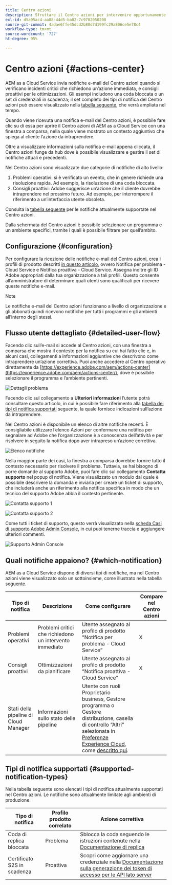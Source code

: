 ```yaml
---
title: Centro azioni
description: Sfruttare il Centro azioni per intervenire opportunamente su problemi e altre informazioni importanti
exl-id: d5a95ac4-aa88-44d5-ba02-7c9702050208
source-git-commit: 4adae6ffe45dcd2b80d7d199fc29a806ce5e78c4
workflow-type: tm+mt
source-wordcount: '727'
ht-degree: 95%

---
```


# Centro azioni {#actions-center}

AEM as a Cloud Service invia notifiche e-mail del Centro azioni quando si verificano incidenti critici che richiedono un’azione immediata, e consigli proattivi per le ottimizzazioni. Gli esempi includono una coda bloccata o un set di credenziali in scadenza; il set completo dei tipi di notifica del Centro azioni può essere visualizzato nella [tabella seguente](#supported-notification-types), che verrà ampliata nel tempo.

Quando viene ricevuta una notifica e-mail del Centro azioni, è possibile fare clic su di essa per aprire il Centro azioni di AEM as a Cloud Service con una finestra a comparsa, nella quale viene mostrato un contesto aggiuntivo che spiega al cliente l’azione da intraprendere.

Oltre a visualizzare informazioni sulla notifica e-mail appena cliccata, il Centro azioni funge da hub dove è possibile visualizzare e gestire il set di notifiche attuali e precedenti. <!-- It can be accessed directly at the url TBD (Alexandru: I'm intentionally keeping it TBD for now so customers do not find it) -->

Nel Centro azioni sono visualizzate due categorie di notifiche di alto livello:

1. Problemi operativi: si è verificato un evento, che in genere richiede una risoluzione rapida. Ad esempio, la risoluzione di una coda bloccata.
1. Consigli proattivi: Adobe suggerisce un’azione che il cliente dovrebbe intraprendere nel prossimo futuro. Ad esempio, per interrompere il riferimento a un’interfaccia utente obsoleta.

Consulta la [tabella seguente](#supported-notification-types) per le notifiche attualmente supportate nel Centro azioni.

Dalla schermata del Centro azioni è possibile selezionare un programma e un ambiente specifici, tramite i quali è possibile filtrare per quell’ambito.

## Configurazione {#configuration}

Per configurare la ricezione delle notifiche e-mail del Centro azioni, crea i profili di prodotto descritti [in questo articolo](/help/journey-onboarding/notification-profiles.md), ovvero Notifica per problema - Cloud Service e Notifica proattiva - Cloud Service. Assegna inoltre gli ID Adobe appropriati dalla tua organizzazione a tali profili. Questo consente all’amministratore di determinare quali utenti sono qualificati per ricevere queste notifiche e-mail.

>[!NOTE]
>Le notifiche e-mail del Centro azioni funzionano a livello di organizzazione e gli abbonati quindi ricevono notifiche per tutti i programmi e gli ambienti all’interno degli stessi.

## Flusso utente dettagliato {#detailed-user-flow}

Facendo clic sull’e-mail si accede al Centro azioni, con una finestra a comparsa che mostra il contesto per la notifica su cui hai fatto clic e, in alcuni casi, collegamenti a informazioni aggiuntive che descrivono come intraprendere un’azione correttiva. Puoi anche accedere al Centro operativo direttamente da [https://experience.adobe.com/aem/actions-center](https://experience.adobe.com/aem/actions-center/), dove è possibile selezionare il programma e l’ambiente pertinenti.

![Dettagli problema](/help/operations/assets/incident-details.png)

Facendo clic sul collegamento a **Ulteriori informazioni** l’utente potrà consultare questo articolo, in cui è possibile fare riferimento alla [tabella dei tipi di notifica supportati](#supported-notification-types) seguente, la quale fornisce indicazioni sull’azione da intraprendere.

Nel Centro azioni è disponibile un elenco di altre notifiche recenti. È consigliabile utilizzare l’elenco Azioni per confermare una notifica per segnalare ad Adobe che l’organizzazione è a conoscenza dell’attività e per risolvere in seguito la notifica dopo aver intrapreso un’azione correttiva.

![Elenco notifiche](/help/operations/assets/notification-list.png)

Nella maggior parte dei casi, la finestra a comparsa dovrebbe fornire tutto il contesto necessario per risolvere il problema. Tuttavia, se hai bisogno di porre domande al supporto Adobe, puoi fare clic sul collegamento **Contatta supporto** nel popup di notifica. Viene visualizzato un modulo dal quale è possibile descrivere la domanda e inviarla per creare un ticket di supporto, che includerà anche un riferimento alla notifica specifica in modo che un tecnico del supporto Adobe abbia il contesto pertinente.

![Contatta supporto 1](/help/operations/assets/contact-support1.png)

![Contatta supporto 2](/help/operations/assets/contact-support2.png)

Come tutti i ticket di supporto, questo verrà visualizzato nella [scheda Casi di supporto Adobe Admin Console](https://helpx.adobe.com/it/enterprise/using/support-for-enterprise.html), in cui puoi tenerne traccia e aggiungere ulteriori commenti.

![Supporto Admin Console](/help/operations/assets/admin-console-support.png)

## Quali notifiche appaiono? {#which-notification}

AEM as a Cloud Service dispone di diversi tipi di notifiche, ma nel Centro azioni viene visualizzato solo un sottoinsieme, come illustrato nella tabella seguente.

| Tipo di notifica | Descrizione | Come configurare | Compare nel Centro azioni |
|---|---|---|---|
| Problemi operativi | Problemi critici che richiedono un intervento immediato | Utente assegnato al profilo di prodotto “Notifica per problema - Cloud Service” | X |
| Consigli proattivi | Ottimizzazioni da pianificare | Utente assegnato al profilo di prodotto “Notifica proattiva - Cloud Service” | X |
| Stati della pipeline di Cloud Manager | Informazioni sullo stato delle pipeline | Utente con ruoli Proprietario business, Gestore programma o Gestore distribuzione, casella di controllo “Altri” selezionata in [Preferenze Experience Cloud](https://experience.adobe.com/preferences), come [descritto qui](/help/implementing/cloud-manager/notifications.md). |   |

## Tipi di notifica supportati {#supported-notification-types}

Nella tabella seguente sono elencati i tipi di notifica attualmente supportati nel Centro azioni. Le notifiche sono attualmente limitate agli ambienti di produzione.

| Tipo di notifica | Profilo prodotto correlato | Azione correttiva |
|---|---|---|
| Coda di replica bloccata | Problema | Sblocca la coda seguendo le istruzioni contenute nella [Documentazione di replica](/help/operations/replication.md#troubleshooting) |
| Certificato S2S in scadenza | Proattiva | Scopri come aggiornare una credenziale nella [Documentazione sulla generazione dei token di accesso per le API lato server](/help/implementing/developing/introduction/generating-access-tokens-for-server-side-apis.md#refresh-credentials) |

